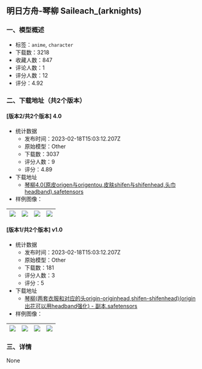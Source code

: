## 明日方舟-琴柳 Saileach_(arknights)
### 一、模型概述

- 标签：`anime`, `character`
- 下载数：3218
- 收藏人数：847
- 评论人数：1
- 评分人数：12
- 评分：4.92

### 二、下载地址（共2个版本）

#### [版本2/共2个版本] 4.0

- 统计数据
  - 发布时间：2023-02-18T15:03:12.207Z
  - 原始模型：Other
  - 下载数：3037
  - 评分人数：9
  - 评分：4.89
- 下载地址
  - [琴柳4.0(原皮origen与origentou,皮肤shifen与shifenhead,头巾headband).safetensors](https://civitai.com/api/download/models/7468)
- 样例图像：

| <img src="https://image.civitai.com/xG1nkqKTMzGDvpLrqFT7WA/10003eb2-57c7-490e-8682-5f1f51100100/width=450/69890.jpeg" /> | <img src="https://image.civitai.com/xG1nkqKTMzGDvpLrqFT7WA/20657117-e0fa-490e-5ae5-7de844832d00/width=450/116712.jpeg" /> | <img src="https://image.civitai.com/xG1nkqKTMzGDvpLrqFT7WA/d92ec640-13d2-4547-3b18-1f6af62bf300/width=450/69889.jpeg" /> | <img src="https://image.civitai.com/xG1nkqKTMzGDvpLrqFT7WA/53379dd5-ce83-430e-ffe2-ba0e120ae100/width=450/69888.jpeg" /> |
| ---- | ---- | ---- | ---- |

#### [版本1/共2个版本] v1.0

- 统计数据
  - 发布时间：2023-02-18T15:03:12.207Z
  - 原始模型：Other
  - 下载数：181
  - 评分人数：3
  - 评分：5
- 下载地址
  - [琴柳(两套衣服和对应的头origin-originhead,shifen-shifenhead)(origin出花可以用headband强化) - 副本.safetensors](https://civitai.com/api/download/models/6782)
- 样例图像：

| <img src="https://image.civitai.com/xG1nkqKTMzGDvpLrqFT7WA/8b847f2e-1af5-455b-8901-80007fd92900/width=450/61814.jpeg" /> | <img src="https://image.civitai.com/xG1nkqKTMzGDvpLrqFT7WA/ed753735-0396-4f07-d8b4-295e8874d500/width=450/61820.jpeg" /> | <img src="https://image.civitai.com/xG1nkqKTMzGDvpLrqFT7WA/f1aafa8a-011c-48fd-2936-193889ea3200/width=450/61819.jpeg" /> | <img src="https://image.civitai.com/xG1nkqKTMzGDvpLrqFT7WA/1008c92f-0479-42f3-8389-f41ae2b72800/width=450/61818.jpeg" /> |
| ---- | ---- | ---- | ---- |


### 三、详情
None